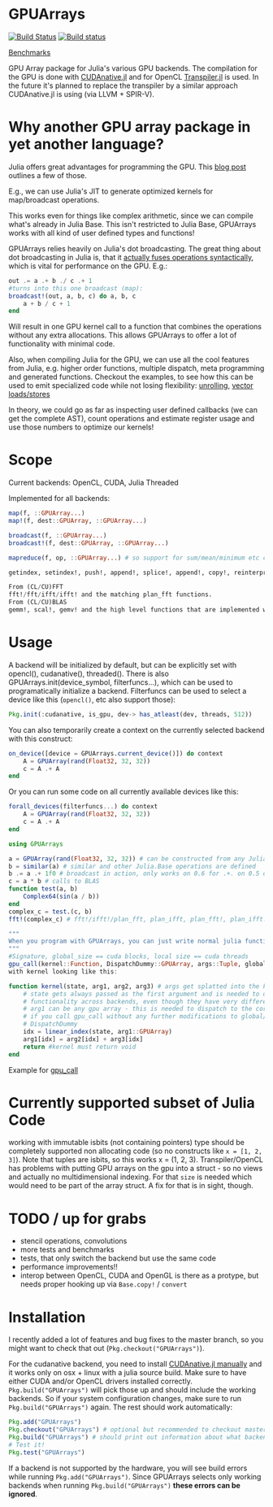 # GPUArrays

[![Build Status](https://travis-ci.org/JuliaGPU/GPUArrays.jl.svg?branch=master)](https://travis-ci.org/JuliaGPU/GPUArrays.jl)
[![Build status](https://ci.appveyor.com/api/projects/status/2aa4bvmq7e9rh338/branch/master?svg=true)](https://ci.appveyor.com/project/SimonDanisch/gpuarrays-jl-8n74h/branch/master)

[Benchmarks](https://github.com/JuliaGPU/GPUBenchmarks.jl/blob/master/results/results.md)

GPU Array package for Julia's various GPU backends.
The compilation for the GPU is done with [CUDAnative.jl](https://github.com/JuliaGPU/CUDAnative.jl/)
and for OpenCL [Transpiler.jl](https://github.com/SimonDanisch/Transpiler.jl) is used.
In the future it's planned to replace the transpiler by a similar approach
CUDAnative.jl is using (via LLVM + SPIR-V).


# Why another GPU array package in yet another language?

Julia offers great advantages for programming the GPU.
This [blog post](http://mikeinnes.github.io/2017/08/24/cudanative.html) outlines a few of those.

E.g., we can use Julia's JIT to generate optimized kernels for map/broadcast operations.

This works even for things like complex arithmetic, since we can compile what's already in Julia Base.
This isn't restricted to Julia Base, GPUArrays works with all kind of user defined types and functions!

GPUArrays relies heavily on Julia's dot broadcasting.
The great thing about dot broadcasting in Julia is, that it
[actually fuses operations syntactically](http://julialang.org/blog/2017/01/moredots), which is vital for performance on the GPU.
E.g.:

```Julia
out .= a .+ b ./ c .+ 1
#turns into this one broadcast (map):
broadcast!(out, a, b, c) do a, b, c
    a + b / c + 1
end
```

Will result in one GPU kernel call to a function that combines the operations without any extra allocations.
This allows GPUArrays to offer a lot of functionality with minimal code.

Also, when compiling Julia for the GPU, we can use all the cool features from Julia, e.g.
higher order functions, multiple dispatch, meta programming and generated functions.
Checkout the examples, to see how this can be used to emit specialized code while not losing flexibility:
[unrolling](https://github.com/JuliaGPU/GPUArrays.jl/blob/master/examples/juliaset.jl),
[vector loads/stores](https://github.com/JuliaGPU/GPUArrays.jl/blob/master/examples/vectorload.jl)

In theory, we could go as far as inspecting user defined callbacks (we can get the complete AST), count operations and estimate register usage and use those numbers to optimize our kernels!


# Scope

Current backends: OpenCL, CUDA, Julia Threaded

Implemented for all backends:

```Julia
map(f, ::GPUArray...)
map!(f, dest::GPUArray, ::GPUArray...)

broadcast(f, ::GPUArray...)
broadcast!(f, dest::GPUArray, ::GPUArray...)

mapreduce(f, op, ::GPUArray...) # so support for sum/mean/minimum etc comes for free

getindex, setindex!, push!, append!, splice!, append!, copy!, reinterpret, convert

From (CL/CU)FFT
fft!/fft/ifft/ifft! and the matching plan_fft functions.
From (CL/CU)BLAS
gemm!, scal!, gemv! and the high level functions that are implemented with these, like A * B, A_mul_B!, etc.
```


# Usage

A backend will be initialized by default,
but can be explicitly set with opencl(), cudanative(), threaded().
There is also GPUArrays.init(device_symbol, filterfuncs...), which can be used to programatically
initialize a backend.
Filterfuncs can be used to select a device like this (`opencl()`, etc also support those):
```Julia
Pkg.init(:cudanative, is_gpu, dev-> has_atleast(dev, threads, 512))
```
You can also temporarily create a context on the currently selected backend with this construct:
```Julia
on_device([device = GPUArrays.current_device()]) do context
    A = GPUArray(rand(Float32, 32, 32))
    c = A .+ A
end
```
Or you can run some code on all currently available devices like this:

```Julia
forall_devices(filterfuncs...) do context
    A = GPUArray(rand(Float32, 32, 32))
    c = A .+ A
end
```


```Julia
using GPUArrays

a = GPUArray(rand(Float32, 32, 32)) # can be constructed from any Julia Array
b = similar(a) # similar and other Julia.Base operations are defined
b .= a .+ 1f0 # broadcast in action, only works on 0.6 for .+. on 0.5 do: b .= (+).(a, 1f0)!
c = a * b # calls to BLAS
function test(a, b)
    Complex64(sin(a / b))
end
complex_c = test.(c, b)
fft!(complex_c) # fft!/ifft!/plan_fft, plan_ifft, plan_fft!, plan_ifft!

"""
When you program with GPUArrays, you can just write normal julia functions, feed them to gpu_call and depending on what backend you choose it will use Transpiler.jl or CUDAnative.
"""
#Signature, global_size == cuda blocks, local size == cuda threads
gpu_call(kernel::Function, DispatchDummy::GPUArray, args::Tuple, global_size = length(DispatchDummy), local_size = nothing)
with kernel looking like this:

function kernel(state, arg1, arg2, arg3) # args get splatted into the kernel call
    # state gets always passed as the first argument and is needed to offer the same
    # functionality across backends, even though they have very different ways of of getting e.g. the thread index
    # arg1 can be any gpu array - this is needed to dispatch to the correct intrinsics.
    # if you call gpu_call without any further modifications to global/local size, this should give you a linear index into
    # DispatchDummy
    idx = linear_index(state, arg1::GPUArray)
    arg1[idx] = arg2[idx] + arg3[idx]
    return #kernel must return void
end
```
Example for [gpu_call](https://github.com/JuliaGPU/GPUArrays.jl/blob/master/examples/custom_kernels.jl)

# Currently supported subset of Julia Code

working with immutable isbits (not containing pointers) type should be completely supported
non allocating code (so no constructs like `x = [1, 2, 3]`). Note that tuples are isbits, so this works x = (1, 2, 3).
Transpiler/OpenCL has problems with putting GPU arrays on the gpu into a struct - so no views and actually no multidimensional indexing. For that `size` is needed which would need to be part of the array struct. A fix for that is in sight, though.

# TODO / up for grabs

* stencil operations, convolutions
* more tests and benchmarks
* tests, that only switch the backend but use the same code
* performance improvements!!
* interop between OpenCL, CUDA and OpenGL is there as a protype, but needs proper hooking up via `Base.copy!` / `convert`


# Installation

I recently added a lot of features and bug fixes to the master branch, so you might want to check that out (`Pkg.checkout("GPUArrays")`).

For the cudanative backend, you need to install [CUDAnative.jl manually](https://github.com/JuliaGPU/CUDAnative.jl/#installation) and it works only on osx + linux with a julia source build.
Make sure to have either CUDA and/or OpenCL drivers installed correctly.
`Pkg.build("GPUArrays")` will pick those up and should include the working backends.
So if your system configuration changes, make sure to run `Pkg.build("GPUArrays")` again.
The rest should work automatically:

```Julia
Pkg.add("GPUArrays")
Pkg.checkout("GPUArrays") # optional but recommended to checkout master branch
Pkg.build("GPUArrays") # should print out information about what backends are added
# Test it!
Pkg.test("GPUArrays")
```
If a backend is not supported by the hardware, you will see build errors while running `Pkg.add("GPUArrays")`.
Since GPUArrays selects only working backends when running `Pkg.build("GPUArrays")`
**these errors can be ignored**.

